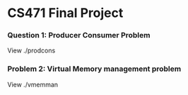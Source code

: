 # CS471 Final Project

### Question 1: Producer Consumer Problem
View ./prodcons

### Problem 2: Virtual Memory management problem
View ./vmemman
